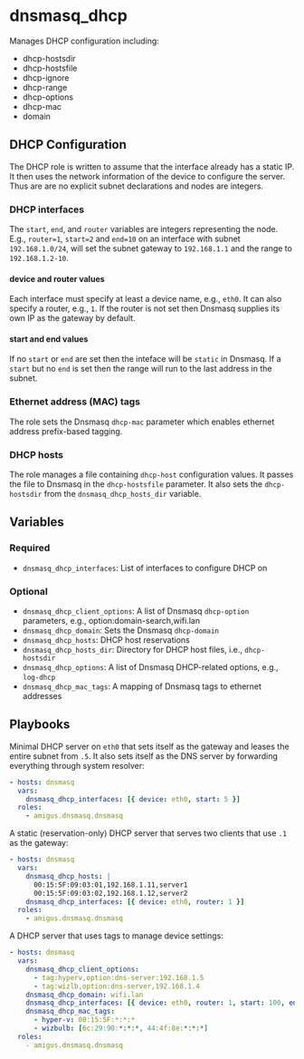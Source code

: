 # dnsmasq_dhcp

Manages DHCP configuration including:

- dhcp-hostsdir
- dhcp-hostsfile
- dhcp-ignore
- dhcp-range
- dhcp-options
- dhcp-mac
- domain

## DHCP Configuration

The DHCP role is written to assume that the interface already has a static IP.
It then uses the network information of the device to configure the server.
Thus are are no explicit subnet declarations and nodes are integers.

### DHCP interfaces

The `start`, `end`, and `router` variables are integers representing the node.
E.g., `router=1`, `start=2` and `end=10` on an interface with subnet `192.168.1.0/24`,
will set the subnet gateway to `192.168.1.1` and the range to `192.168.1.2-10`.

#### device and router values

Each interface must specify at least a device name, e.g., `eth0`.
It can also specify a router, e.g., `1`.
If the router is not set then Dnsmasq supplies its own IP as the gateway by default.

#### start and end values

If no `start` or `end` are set then the inteface will be `static` in Dnsmasq.
If a `start` but no `end` is set then the range will run to the last address in the subnet.

### Ethernet address (MAC) tags

The role sets the Dnsmasq `dhcp-mac` parameter which enables ethernet address prefix-based tagging.

### DHCP hosts

The role manages a file containing `dhcp-host` configuration values.
It passes the file to Dnsmasq in the `dhcp-hostsfile` parameter.
It also sets the `dhcp-hostsdir` from the `dnsmasq_dhcp_hosts_dir` variable.

## Variables

### Required

- `dnsmasq_dhcp_interfaces`: List of interfaces to configure DHCP on

### Optional

- `dnsmasq_dhcp_client_options`: A list of Dnsmasq `dhcp-option` parameters,
  e.g., option:domain-search,wifi.lan
- `dnsmasq_dhcp_domain`: Sets the Dnsmasq `dhcp-domain`
- `dnsmasq_dhcp_hosts`: DHCP host reservations
- `dnsmasq_dhcp_hosts_dir`: Directory for DHCP host files, i.e., `dhcp-hostsdir`
- `dnsmasq_dhcp_options`: A list of Dnsmasq DHCP-related options, e.g., `log-dhcp`
- `dnsmasq_dhcp_mac_tags`: A mapping of Dnsmasq tags to ethernet addresses

## Playbooks

Minimal DHCP server on `eth0` that sets itself as the gateway and leases the entire subnet from `.5`.
It also sets itself as the DNS server by forwarding everything through system resolver:

```yaml
- hosts: dnsmasq
  vars:
    dnsmasq_dhcp_interfaces: [{ device: eth0, start: 5 }]
  roles:
    - amigus.dnsmasq.dnsmasq
```

A static (reservation-only) DHCP server that serves two clients that use `.1` as the gateway:

```yaml
- hosts: dnsmasq
  vars:
    dnsmasq_dhcp_hosts: |
      00:15:5F:09:03:01,192.168.1.11,server1
      00:15:5F:09:03:02,192.168.1.12,server2
    dnsmasq_dhcp_interfaces: [{ device: eth0, router: 1 }]
  roles:
    - amigus.dnsmasq.dnsmasq
```

A DHCP server that uses tags to manage device settings:

```yaml
- hosts: dnsmasq
  vars:
    dnsmasq_dhcp_client_options:
      - tag:hyperv,option:dns-server:192.168.1.5
      - tag:wizlb,option:dns-server,192.168.1.4
    dnsmasq_dhcp_domain: wifi.lan
    dnsmasq_dhcp_interfaces: [{ device: eth0, router: 1, start: 100, end: 199 }]
    dnsmasq_dhcp_mac_tags:
      - hyper-v: 00:15:5F:*:*:*
      - wizbulb: [6c:29:90:*:*:*, 44:4f:8e:*:*:*]
  roles:
    - amigus.dnsmasq.dnsmasq
```
